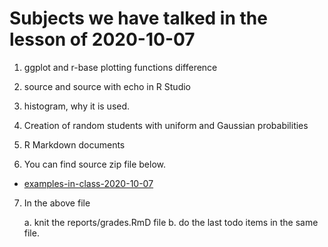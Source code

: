 # Subjects we have talked in the lesson of 2020-10-07

1. ggplot and r-base plotting functions difference

2. source and source with echo in R Studio

3. histogram, why it is used.

4. Creation of random students with uniform and Gaussian probabilities

5. R Markdown documents


6.  You can find source zip file below. 

- [examples-in-class-2020-10-07](source-files-2020/r-course-jacobs-2020-10-07.7z)


7. In the above file

	a. knit the reports/grades.RmD file
	b. do the last todo items in the same file.

	
